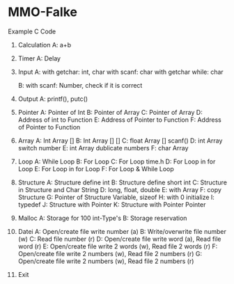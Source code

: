 # MMO-Falke
Example C Code

1. Calculation
    A: a+b

2. Timer
    A: Delay

3. Input
    A: with getchar: int, char
       with scanf: char
       with getchar while: char

    B: with scanf: Number, check if it is correct

4. Output
    A: printf(), putc()

5. Pointer
    A: Pointer of Int
    B: Pointer of Array
    C: Pointer of Array
    D: Address of int to Function
    E: Address of Pointer to Function
    F: Address of Pointer to Function

6. Array
    A: Int Array []
    B: Int Array [] []
    C: float Array [] scanf()
    D: int Array switch number
    E: int Array dublicate numbers
    F: char Array

7. Loop
    A: While Loop
    B: For Loop
    C: For Loop time.h
    D: For Loop in for Loop
    E: For Loop in for Loop
    F: For Loop & While Loop

8. Structure
    A: Structure define int
    B: Structure define short int
    C: Structure in Structure and Char String
    D: long, float, double
    E: with Array
    F: copy Structure
    G: Pointer of Structure Variable, sizeof
    H: with 0 initialize
    I: typedef 
    J: Structure with Pointer
    K: Structure with Pointer Pointer

9. Malloc
    A: Storage for 100 int-Type's
    B: Storage reservation

10. Datei
    A: Open/create file write number (a)
    B: Write/overwrite file number (w)
    C: Read file number (r)
    D: Open/create file write word (a), Read file word (r)
    E: Open/create file write 2 words (w), Read file 2 words (r)
    F: Open/create file write 2 numbers (w), Read file 2 numbers (r)
    G: Open/create file write 2 numbers (w), Read file 2 numbers (r)

0. Exit

